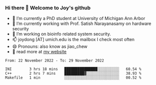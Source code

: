 ### Hi there 👋 Welcome to Joy's github

- 🔭 I’m currently a PhD student at University of Michigan Ann Arbor
- 🌱 I’m currently working with Prof. Satish Narayanasamy on hardware security
- 👯 I’m working on bioinfo related system security. 
- 📫 joydong [AT] umich.edu is the mailbox I check most often
- 😄 Pronouns: also know as jiao_chew
- 💬 read more at [my website](https://joydddd.github.io/)
<!--START_SECTION:waka-->

```text
From: 22 November 2022 - To: 29 November 2022

INI        3 hrs 18 mins   ███████████████░░░░░░░░░░   60.54 %
C++        2 hrs 7 mins    █████████▓░░░░░░░░░░░░░░░   38.93 %
Makefile   1 min           ░░░░░░░░░░░░░░░░░░░░░░░░░   00.52 %
```

<!--END_SECTION:waka-->
